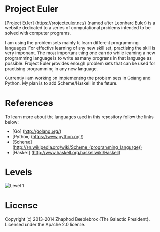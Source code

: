 # Project Euler

[Project Euler] (https://projecteuler.net/) (named after Leonhard Euler) is a website dedicated to a series of computational problems intended to be solved with computer programs. 

I am using the problem sets mainly to learn different programming languages. For effective learning of any new skill set, practising the skill is very important. The most important thing one can do while learning a new programming language is to write as many programs in that language as possible. Project Euler provides enough problem sets that can be used for practising programming in any new language. 

Currently I am working on implementing the problem sets in Golang and Python. My plan is to add Scheme/Haskell in the future.

# References

To learn more about the languages used in this repository follow the links below:

* [Go] (http://golang.org/)
* [Python] (https://www.python.org/)
* [Scheme] (http://en.wikipedia.org/wiki/Scheme_(programming_language))
* [Haskell] (http://www.haskell.org/haskellwiki/Haskell)

# Levels

![Level 1](https://projecteuler.net/images/levels/level_1.png "Completed 25 Problems")

# License
Copyright (c) 2013-2014 Zhaphod Beeblebrox {The Galactic President}. Licensed under the Apache 2.0 license.